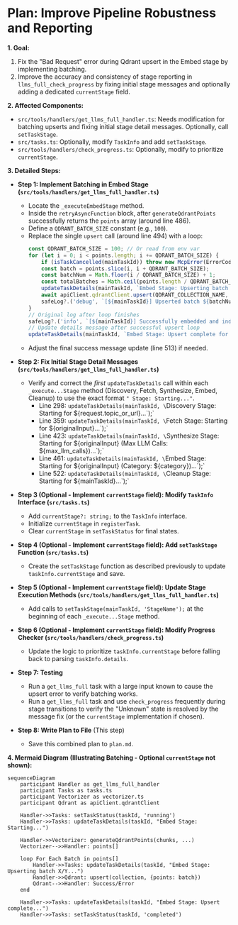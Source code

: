 # Plan: Improve Pipeline Robustness and Reporting

**1. Goal:**
1.  Fix the "Bad Request" error during Qdrant upsert in the Embed stage by implementing batching.
2.  Improve the accuracy and consistency of stage reporting in `llms_full_check_progress` by fixing initial stage messages and optionally adding a dedicated `currentStage` field.

**2. Affected Components:**
*   `src/tools/handlers/get_llms_full_handler.ts`: Needs modification for batching upserts and fixing initial stage detail messages. Optionally, call `setTaskStage`.
*   `src/tasks.ts`: Optionally, modify `TaskInfo` and add `setTaskStage`.
*   `src/tools/handlers/check_progress.ts`: Optionally, modify to prioritize `currentStage`.

**3. Detailed Steps:**

*   **Step 1: Implement Batching in Embed Stage (`src/tools/handlers/get_llms_full_handler.ts`)**
    *   Locate the `_executeEmbedStage` method.
    *   Inside the `retryAsyncFunction` block, after `generateQdrantPoints` successfully returns the `points` array (around line 486).
    *   Define a `QDRANT_BATCH_SIZE` constant (e.g., `100`).
    *   Replace the single `upsert` call (around line 494) with a loop:
        ```typescript
        const QDRANT_BATCH_SIZE = 100; // Or read from env var
        for (let i = 0; i < points.length; i += QDRANT_BATCH_SIZE) {
            if (isTaskCancelled(mainTaskId)) throw new McpError(ErrorCode.InternalError, `Task ${mainTaskId} cancelled during upsert batching.`);
            const batch = points.slice(i, i + QDRANT_BATCH_SIZE);
            const batchNum = Math.floor(i / QDRANT_BATCH_SIZE) + 1;
            const totalBatches = Math.ceil(points.length / QDRANT_BATCH_SIZE);
            updateTaskDetails(mainTaskId, `Embed Stage: Upserting batch ${batchNum}/${totalBatches} (${batch.length} points)...`);
            await apiClient.qdrantClient.upsert(QDRANT_COLLECTION_NAME, { wait: true, points: batch });
            safeLog?.('debug', `[${mainTaskId}] Upserted batch ${batchNum}/${totalBatches}`);
        }
        // Original log after loop finishes
        safeLog?.('info', `[${mainTaskId}] Successfully embedded and indexed: ${summaryFilePath}`);
        // Update details message after successful upsert loop
        updateTaskDetails(mainTaskId, `Embed Stage: Upsert complete for ${points.length} points.`);
        ```
    *   Adjust the final success message update (line 513) if needed.

*   **Step 2: Fix Initial Stage Detail Messages (`src/tools/handlers/get_llms_full_handler.ts`)**
    *   Verify and correct the *first* `updateTaskDetails` call within each `_execute...Stage` method (Discovery, Fetch, Synthesize, Embed, Cleanup) to use the exact format `" Stage: Starting..."`.
        *   Line 298: `updateTaskDetails(mainTaskId, \`Discovery Stage: Starting for ${request.topic_or_url}...\`);`
        *   Line 359: `updateTaskDetails(mainTaskId, \`Fetch Stage: Starting for ${originalInput}...\`);`
        *   Line 423: `updateTaskDetails(mainTaskId, \`Synthesize Stage: Starting for ${originalInput} (Max LLM Calls: ${max_llm_calls})...\`);`
        *   Line 461: `updateTaskDetails(mainTaskId, \`Embed Stage: Starting for ${originalInput} (Category: ${category})...\`);`
        *   Line 522: `updateTaskDetails(mainTaskId, \`Cleanup Stage: Starting for ${mainTaskId}...\`);`

*   **Step 3 (Optional - Implement `currentStage` field): Modify `TaskInfo` Interface (`src/tasks.ts`)**
    *   Add `currentStage?: string;` to the `TaskInfo` interface.
    *   Initialize `currentStage` in `registerTask`.
    *   Clear `currentStage` in `setTaskStatus` for final states.

*   **Step 4 (Optional - Implement `currentStage` field): Add `setTaskStage` Function (`src/tasks.ts`)**
    *   Create the `setTaskStage` function as described previously to update `taskInfo.currentStage` and save.

*   **Step 5 (Optional - Implement `currentStage` field): Update Stage Execution Methods (`src/tools/handlers/get_llms_full_handler.ts`)**
    *   Add calls to `setTaskStage(mainTaskId, 'StageName');` at the beginning of each `_execute...Stage` method.

*   **Step 6 (Optional - Implement `currentStage` field): Modify Progress Checker (`src/tools/handlers/check_progress.ts`)**
    *   Update the logic to prioritize `taskInfo.currentStage` before falling back to parsing `taskInfo.details`.

*   **Step 7: Testing**
    *   Run a `get_llms_full` task with a large input known to cause the upsert error to verify batching works.
    *   Run a `get_llms_full` task and use `check_progress` frequently during stage transitions to verify the "Unknown" state is resolved by the message fix (or the `currentStage` implementation if chosen).

*   **Step 8: Write Plan to File** (This step)
    *   Save this combined plan to `plan.md`.

**4. Mermaid Diagram (Illustrating Batching - Optional `currentStage` not shown):**

```mermaid
sequenceDiagram
    participant Handler as get_llms_full_handler
    participant Tasks as tasks.ts
    participant Vectorizer as vectorizer.ts
    participant Qdrant as apiClient.qdrantClient

    Handler->>Tasks: setTaskStatus(taskId, 'running')
    Handler->>Tasks: updateTaskDetails(taskId, "Embed Stage: Starting...")

    Handler->>Vectorizer: generateQdrantPoints(chunks, ...)
    Vectorizer-->>Handler: points[]

    loop For Each Batch in points[]
        Handler->>Tasks: updateTaskDetails(taskId, "Embed Stage: Upserting batch X/Y...")
        Handler->>Qdrant: upsert(collection, {points: batch})
        Qdrant-->>Handler: Success/Error
    end

    Handler->>Tasks: updateTaskDetails(taskId, "Embed Stage: Upsert complete...")
    Handler->>Tasks: setTaskStatus(taskId, 'completed')